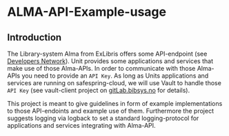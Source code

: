 # ALMA-API-Example-usage

## Introduction
The Library-system Alma from ExLibris offers some API-endpoint (see 
[Developers Network](https://developers.exlibrisgroup.com/alma/apis/)). 
Unit provides some applications and services that make use of those Alma-APIs.
In order to communicate with those Alma-APIs you need to provide an ```API Key```.
As long as Units applications and services are running on safespring-cloud, 
we will use Vault to handle those ```API Key``` 
(see vault-client project on [gitLab.bibsys.no](https://git.bibsys.no/infrastruktur/vault-client) for details).

This project is meant to give guidelines in form of example implementations to those API-endoints and example use of 
them. Furthermore the project suggests logging via logback to set a standard logging-protocol for applications and 
services integrating with Alma-API.

## 